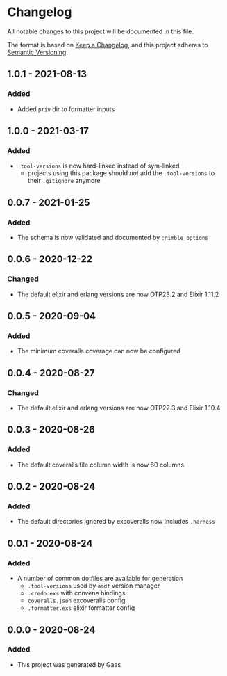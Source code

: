 # Changelog

All notable changes to this project will be documented in this file.

The format is based on [Keep a
Changelog](https://keepachangelog.com/en/1.0.0/), and this project adheres to
[Semantic Versioning](https://semver.org/spec/v2.0.0.html).

## 1.0.1 - 2021-08-13

### Added

- Added `priv` dir to formatter inputs

## 1.0.0 - 2021-03-17

### Added

- `.tool-versions` is now hard-linked instead of sym-linked
    - projects using this package should _not_ add the `.tool-versions` to
      their `.gitignore` anymore

## 0.0.7 - 2021-01-25

### Added

- The schema is now validated and documented by `:nimble_options`

## 0.0.6 - 2020-12-22

### Changed

- The default elixir and erlang versions are now OTP23.2 and Elixir 1.11.2

## 0.0.5 - 2020-09-04

### Added

- The minimum coveralls coverage can now be configured

## 0.0.4 - 2020-08-27

### Changed

- The default elixir and erlang versions are now OTP22.3 and Elixir 1.10.4

## 0.0.3 - 2020-08-26

### Added

- The default coveralls file column width is now 60 columns

## 0.0.2 - 2020-08-24

### Added

- The default directories ignored by excoveralls now includes `.harness`

## 0.0.1 - 2020-08-24

### Added

- A number of common dotfiles are available for generation
    - `.tool-versions` used by `asdf` version manager
    - `.credo.exs` with convene bindings
    - `coveralls.json` excoveralls config
    - `.formatter.exs` elixir formatter config

## 0.0.0 - 2020-08-24

### Added

- This project was generated by Gaas

<!-- # Generated by Elixir.Gaas.Generators.Simple.Library.Changelog -->
